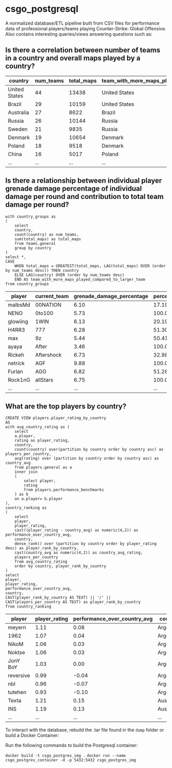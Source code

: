 # csgo_postgresql
A normalized database/ETL pipeline built from CSV files for performance data of professional players/teams playing Counter-Strike: Global Offensive. Also contains interesting queries/views answering questions such as:

## Is there a correlation between number of teams in a country and overall maps played by a country?


| country              | num_teams | total_maps | team_with_more_maps_played_compared_to_larger_team |
|----------------------|-----------|------------|----------------------------------------------------|
| United States        | 44        | 13438      | United States                                      |
| Brazil               | 29        | 10159      | United States                                      |
| Australia            | 27        | 8622       | Brazil                                             |
| Russia               | 26        | 10144      | Russia                                             |
| Sweden               | 21        | 9835       | Russia                                             |
| Denmark              | 19        | 10654      | Denmark                                            |
| Poland               | 18        | 9518       | Denmark                                            |
| China                | 16        | 5017       | Poland                                             |
| ...               | ...       | ...       | ...                                             |

## Is there a relationship between individual player grenade damage percentage of individual damage per round and contribution to total team damage per round?
```
with country_groups as 
(
	select 
	country,
	count(country) as num_teams,
	sum(total_maps) as total_maps
	from teams.general
	group by country
)
select *,
CASE
	WHEN total_maps = GREATEST(total_maps, LAG(total_maps) OVER (order by num_teams desc)) THEN country
	ELSE LAG(country) OVER (order by num_teams desc)
	END AS team_with_more_maps_played_compared_to_larger_team
from country_groups
```

| player        | current_team      | grenade_damage_percentage | percent_of_total_team_damage |
|---------------|-------------------|---------------------------|------------------------------|
| malbsMd       | 00NATION          | 6.10                      | 17.19                        |
| NENO          | 0to100            | 5.73                      | 100.00                       |
| glowiing      | 1WIN              | 6.13                      | 20.19                        |
| H4RR3         | 777               | 6.28                      | 51.30                        |
| max           | 9z                | 5.44                      | 50.41                        |
| ayaya         | After             | 3.46                      | 100.00                       |
| Rickeh        | Aftershock        | 6.73                      | 32.98                        |
| netrick       | AGF               | 9.88                      | 100.00                       |
| Furlan        | AGO               | 6.82                      | 51.28                        |
| Rock1nG       | allStars          | 6.75                      | 100.00                       |
| ...    | ...           | ...                      | ...                       |

## What are the top players by country?

```
CREATE VIEW players.player_rating_by_country 
AS 
with avg_country_rating as (
	select
	a.player,
	rating as player_rating,
	country,
	count(country) over(partition by country order by country asc) as players_per_country,
	avg(rating) over (partition by country order by country asc) as country_avg
	from players.general as a
	inner join 
	(
		select player,
		rating
		from players.performance_benchmarks
	) as b
	on a.player= b.player
),
country_ranking as 
(
	select
	player,
	player_rating,
	cast((player_rating - country_avg) as numeric(4,2)) as performance_over_country_avg,
	country,
	dense_rank() over (partition by country order by player_rating desc) as player_rank_by_country,
	cast(country_avg as numeric(4,2)) as country_avg_rating,
	players_per_country
	from avg_country_rating
	order by country, player_rank_by_country
)
select 
player,
player_rating,
performance_over_country_avg,
country,
CAST(player_rank_by_country AS TEXT) || '/' || CAST(players_per_country AS TEXT) as player_rank_by_country
from country_ranking
```

| player        | player_rating | performance_over_country_avg | country                | player_rank_by_country |
|---------------|---------------|------------------------------|------------------------|------------------------|
| meyern        | 1.11          | 0.08                         | Argentina              | 1/8                    |
| 1962          | 1.07          | 0.04                         | Argentina              | 2/8                    |
| NikoM         | 1.06          | 0.03                         | Argentina              | 3/8                    |
| Noktse        | 1.06          | 0.03                         | Argentina              | 3/8                    |
| JonY BoY      | 1.03          | 0.00                         | Argentina              | 4/8                    |
| reversive     | 0.99          | -0.04                        | Argentina              | 5/8                    |
| nbl           | 0.96          | -0.07                        | Argentina              | 6/8                    |
| tutehen       | 0.93          | -0.10                        | Argentina              | 7/8                    |
| Texta         | 1.21          | 0.15                         | Australia              | 1/44                   |
| INS           | 1.19          | 0.13                         | Australia              | 2/44                   |
| ...          | ...          | ...                         | ...              | ...                   |


To interact with the database, rebuild the .tar file found in the `dump` folder or build a Docker Container:

Run the following commands to build the Postgresql container: 

`docker build -t csgo_postgres_img .`
`docker run --name csgo_postgres_container -d -p 5432:5432 csgo_postgres_img`

